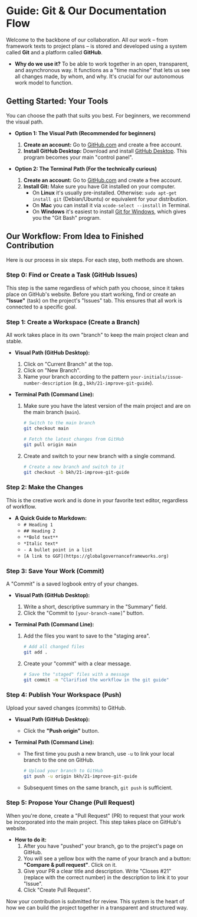 # **Guide: Git & Our Documentation Flow**

Welcome to the backbone of our collaboration. All our work – from framework texts to project plans – is stored and developed using a system called **Git** and a platform called **GitHub**.

* **Why do we use it?** To be able to work together in an open, transparent, and asynchronous way. It functions as a "time machine" that lets us see all changes made, by whom, and why. It's crucial for our autonomous work model to function.

## **Getting Started: Your Tools**

You can choose the path that suits you best. For beginners, we recommend the visual path.

* **Option 1: The Visual Path (Recommended for beginners)**

  1. **Create an account:** Go to [GitHub.com](https://github.com) and create a free account.
  2. **Install GitHub Desktop:** Download and install [GitHub Desktop](https://desktop.github.com/). This program becomes your main "control panel".

* **Option 2: The Terminal Path (For the technically curious)**

  1. **Create an account:** Go to [GitHub.com](https://github.com) and create a free account.
  2. **Install Git:** Make sure you have Git installed on your computer.
     * On **Linux** it's usually pre-installed. Otherwise: `sudo apt-get install git` (Debian/Ubuntu) or equivalent for your distribution.
     * On **Mac** you can install it via `xcode-select --install` in Terminal.
     * On **Windows** it's easiest to install [Git for Windows](https://git-scm.com/download/win), which gives you the "Git Bash" program.

## **Our Workflow: From Idea to Finished Contribution**

Here is our process in six steps. For each step, both methods are shown.

### **Step 0: Find or Create a Task (GitHub Issues)**

This step is the same regardless of which path you choose, since it takes place on GitHub's website. Before you start working, find or create an **"Issue"** (task) on the project's "Issues" tab. This ensures that all work is connected to a specific goal.

### **Step 1: Create a Workspace (Create a Branch)**

All work takes place in its own "branch" to keep the main project clean and stable.

* **Visual Path (GitHub Desktop):**

  1. Click on "Current Branch" at the top.
  2. Click on "New Branch".
  3. Name your branch according to the pattern `your-initials/issue-number-description` (e.g., `bkh/21-improve-git-guide`).

* **Terminal Path (Command Line):**

  1. Make sure you have the latest version of the main project and are on the main branch (`main`).
     ```bash
     # Switch to the main branch
     git checkout main

     # Fetch the latest changes from GitHub
     git pull origin main
     ```
  2. Create and switch to your new branch with a single command.
     ```bash
     # Create a new branch and switch to it
     git checkout -b bkh/21-improve-git-guide
     ```

### **Step 2: Make the Changes**

This is the creative work and is done in your favorite text editor, regardless of workflow.

* **A Quick Guide to Markdown:**
  * `# Heading 1`
  * `## Heading 2`
  * `**Bold text**`
  * `*Italic text*`
  * `- A bullet point in a list`
  * `[A link to GGF](https://globalgovernanceframeworks.org)`

### **Step 3: Save Your Work (Commit)**

A "Commit" is a saved logbook entry of your changes.

* **Visual Path (GitHub Desktop):**

  1. Write a short, descriptive summary in the "Summary" field.
  2. Click the "Commit to `[your-branch-name]`" button.

* **Terminal Path (Command Line):**

  1. Add the files you want to save to the "staging area".
     ```bash
     # Add all changed files
     git add .
     ```
  2. Create your "commit" with a clear message.
     ```bash
     # Save the "staged" files with a message
     git commit -m "Clarified the workflow in the git guide"
     ```

### **Step 4: Publish Your Workspace (Push)**

Upload your saved changes (commits) to GitHub.

* **Visual Path (GitHub Desktop):**

  * Click the **"Push origin"** button.

* **Terminal Path (Command Line):**

  * The first time you push a new branch, use `-u` to link your local branch to the one on GitHub.
    ```bash
    # Upload your branch to GitHub
    git push -u origin bkh/21-improve-git-guide
    ```
  * Subsequent times on the same branch, `git push` is sufficient.

### **Step 5: Propose Your Change (Pull Request)**

When you're done, create a "Pull Request" (PR) to request that your work be incorporated into the main project. This step takes place on GitHub's website.

* **How to do it:**
  1. After you have "pushed" your branch, go to the project's page on GitHub.
  2. You will see a yellow box with the name of your branch and a button: **"Compare & pull request"**. Click on it.
  3. Give your PR a clear title and description. Write "Closes #21" (replace with the correct number) in the description to link it to your "Issue".
  4. Click "Create Pull Request".

Now your contribution is submitted for review. This system is the heart of how we can build the project together in a transparent and structured way.
